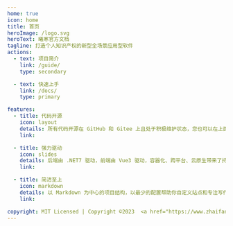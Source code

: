 ```yaml
---
home: true
icon: home
title: 首页
heroImage: /logo.svg
heroText: 曦寒官方文档
tagline: 打造个人知识产权的新型全场景应用型软件
actions:
  - text: 项目简介
    link: /guide/
    type: secondary

  - text: 快速上手
    link: /docs/
    type: primary

features:
  - title: 代码开源
    icon: layout
    details: 所有代码开源在 GitHub 和 Gitee 上且处于积极维护状态，您也可以在上面提交您的问题或者参与代码贡献。
    link:

  - title: 强力驱动
    icon: slides
    details: 后端由 .NET7 驱动，前端由 Vue3 驱动，容器化、跨平台、云原生带来了持续的性能改进。
    link:

  - title: 简洁至上
    icon: markdown
    details: 以 Markdown 为中心的项目结构，以最少的配置帮助你自定义站点和专注写作。高效快速 拥抱开源 用心创作 探索未知
    link:

copyright: MIT Licensed | Copyright ©2023  <a href="https://www.zhaifanhua.com" target="_blank">ZhaiFanhua</a> All Rights Reserved.
---
```

